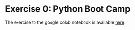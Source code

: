 # Exercise 0: Python Boot Camp

The exercise to the google colab notebook is available [here](https://colab.research.google.com/drive/1KM8rFoyfOP1wQox6_GPtX5D0pWKB3GB_?usp=sharing).

